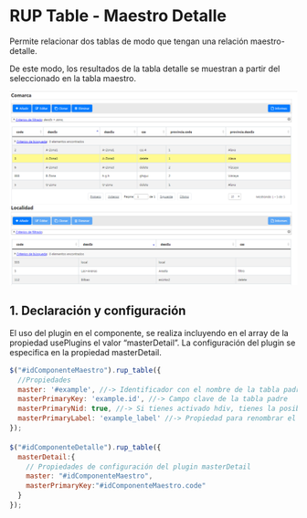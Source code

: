 # RUP Table - Maestro Detalle

Permite relacionar dos tablas de modo que tengan una relación maestro-detalle.

De este modo, los resultados de la tabla detalle se muestran a partir del seleccionado en la tabla maestro.

![Imagen 1](img/rup.table.masterDetail_1.png)

## 1. Declaración y configuración

El uso del plugin en el componente, se realiza incluyendo en el array de la propiedad usePlugins el valor “masterDetail”. La configuración del plugin se especifica en la propiedad masterDetail.

```js
$("#idComponenteMaestro").rup_table({
  //Propiedades
  master: '#example', //-> Identificador con el nombre de la tabla padre. 
  masterPrimaryKey: 'example.id', //-> Campo clave de la tabla padre
  masterPrimaryNid: true, //-> Si tienes activado hdiv, tienes la posiblidad de mostrar en nid(masterPrimaryNid = true) o el id
  masterPrimaryLabel: 'example_label' //-> Propiedad para renombrar el campo clave del padre en la leyenda de los filros.
});

$("#idComponenteDetalle").rup_table({
  masterDetail:{
    // Propiedades de configuración del plugin masterDetail
    master: "#idComponenteMaestro",
    masterPrimaryKey:"#idComponenteMaestro.code"
  }
});
```
